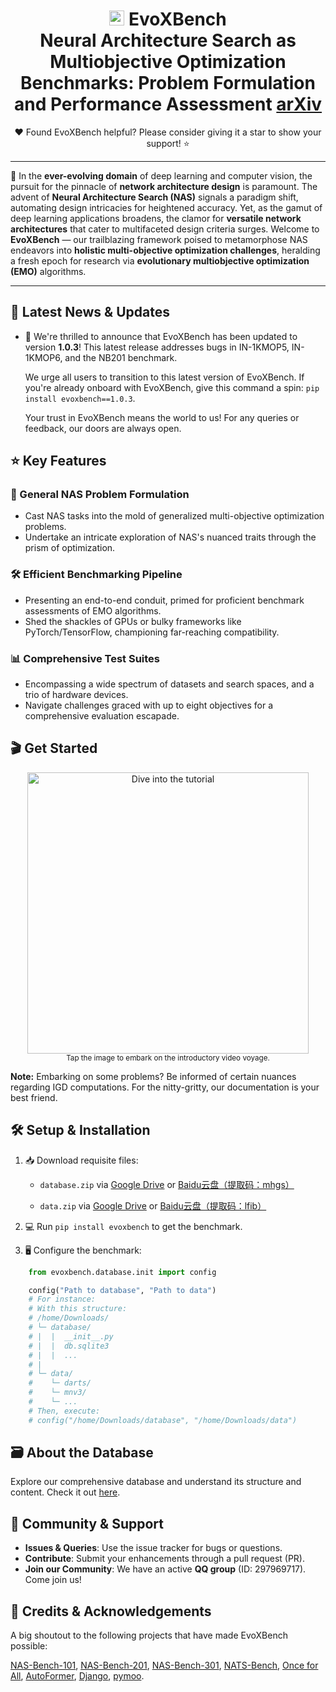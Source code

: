 <h1 align="center">
  <img src=./_static/evox_logo.png alt="Logo" height="24em"/>
  <strong>EvoXBench</strong>
  <br>
  Neural Architecture Search as Multiobjective Optimization Benchmarks: Problem Formulation and Performance Assessment <a href=https://arxiv.org/abs/2208.04321>arXiv</a>
</h1>

<p align="center">
  ❤️ Found EvoXBench helpful? Please consider giving it a star to show your support! ⭐
</p>

---

🌟 In the **ever-evolving domain** of deep learning and computer vision, the pursuit for the pinnacle of **network architecture design** is paramount. The advent of **Neural Architecture Search (NAS)** signals a paradigm shift, automating design intricacies for heightened accuracy. Yet, as the gamut of deep learning applications broadens, the clamor for **versatile network architectures** that cater to multifaceted design criteria surges. Welcome to **EvoXBench** — our trailblazing framework poised to metamorphose NAS endeavors into **holistic multi-objective optimization challenges**, heralding a fresh epoch for research via **evolutionary multiobjective optimization (EMO)** algorithms.

---


## 📢 Latest News & Updates

- 📌 We're thrilled to announce that EvoXBench has been updated to version **1.0.3**! This latest release addresses bugs in IN-1KMOP5, IN-1KMOP6, and the NB201 benchmark.

  We urge all users to transition to this latest version of EvoXBench. If you're already onboard with EvoXBench, give this command a spin: `pip install evoxbench==1.0.3`.

  Your trust in EvoXBench means the world to us! For any queries or feedback, our doors are always open.
  

## ⭐️ Key Features

### 📐 General NAS Problem Formulation
- Cast NAS tasks into the mold of generalized multi-objective optimization problems.
- Undertake an intricate exploration of NAS's nuanced traits through the prism of optimization.

### 🛠️ Efficient Benchmarking Pipeline
- Presenting an end-to-end conduit, primed for proficient benchmark assessments of EMO algorithms.
- Shed the shackles of GPUs or bulky frameworks like PyTorch/TensorFlow, championing far-reaching compatibility.

### 📊 Comprehensive Test Suites
- Encompassing a wide spectrum of datasets and search spaces, and a trio of hardware devices.
- Navigate challenges graced with up to eight objectives for a comprehensive evaluation escapade.


## 🎬 Get Started

<p align="center">
  <a href="https://www.emigroup.tech/wp-content/uploads/2023/02/tutorial.mp4">
    <img src="https://github.com/EMI-Group/evoxbench/blob/main/assets/video%20cover.png" alt="Dive into the tutorial" width="450"/>
  </a>
  <br>
  <small>Tap the image to embark on the introductory video voyage.</small>
</p>

**Note:** Embarking on some problems? Be informed of certain nuances regarding IGD computations. For the nitty-gritty, our documentation is your best friend.


## 🛠 Setup & Installation

1. 📥 Download requisite files:
    - ``database.zip`` 
      via [Google Drive](https://drive.google.com/file/d/11bQ1paHEWHDnnTPtxs2OyVY_Re-38DiO/view?usp=sharing)
      or [Baidu云盘（提取码：mhgs）](https://pan.baidu.com/s/1PwWloA543-81O-GFkA7GKg)

    - ``data.zip``
      via [Google Drive](https://drive.google.com/file/d/1fUZtpTjfEQao2unLKaspL8fOq4xdSXt2/view?usp=sharing)
      or [Baidu云盘（提取码：lfib）](https://pan.baidu.com/s/1yopkISKyjbWIHXFV_Op3pg)

2. 💻 Run `pip install evoxbench` to get the benchmark.

3. 🖥 Configure the benchmark:

```python
    from evoxbench.database.init import config

    config("Path to database", "Path to data")
    # For instance:
    # With this structure:
    # /home/Downloads/
    # └─ database/
    # |  |  __init__.py
    # |  |  db.sqlite3
    # |  |  ...
    # |
    # └─ data/
    #    └─ darts/
    #    └─ mnv3/
    #    └─ ...
    # Then, execute:
    # config("/home/Downloads/database", "/home/Downloads/data")
```

## 🗃 About the Database

Explore our comprehensive database and understand its structure and content. Check it out [here](https://github.com/liuxukun2000/evoxdatabase).

## 👥 Community & Support

- **Issues & Queries**: Use the issue tracker for bugs or questions.
- **Contribute**: Submit your enhancements through a pull request (PR).
- **Join our Community**: We have an active **QQ group** (ID: 297969717). Come join us! 

## 🙌 Credits & Acknowledgements

A big shoutout to the following projects that have made EvoXBench possible:

 [NAS-Bench-101](https://github.com/google-research/nasbench),
 [NAS-Bench-201](https://github.com/D-X-Y/NAS-Bench-201),
 [NAS-Bench-301](https://github.com/automl/nasbench301),
 [NATS-Bench](https://xuanyidong.com/assets/projects/NATS-Bench),
 [Once for All](https://github.com/mit-han-lab/once-for-all),
 [AutoFormer](https://github.com/microsoft/Cream/tree/main/AutoFormer),
 [Django](https://www.djangoproject.com/),
 [pymoo](https://pymoo.org/).





